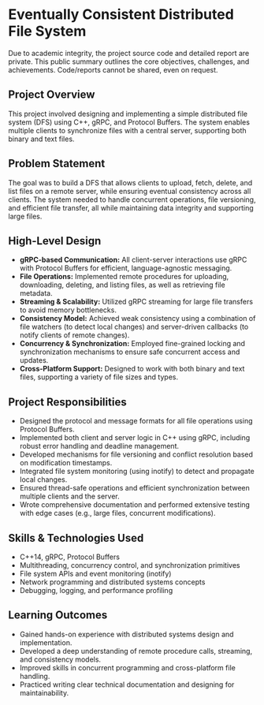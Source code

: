 # Eventually Consistent Distributed File System

Due to academic integrity, the project source code and detailed report are private. This public summary outlines the core objectives, challenges, and achievements. Code/reports cannot be shared, even on request.

## Project Overview

This project involved designing and implementing a simple distributed file system (DFS) using C++, gRPC, and Protocol Buffers. The system enables multiple clients to synchronize files with a central server, supporting both binary and text files.

## Problem Statement

The goal was to build a DFS that allows clients to upload, fetch, delete, and list files on a remote server, while ensuring eventual consistency across all clients. The system needed to handle concurrent operations, file versioning, and efficient file transfer, all while maintaining data integrity and supporting large files.

## High-Level Design

- **gRPC-based Communication:** All client-server interactions use gRPC with Protocol Buffers for efficient, language-agnostic messaging.
- **File Operations:** Implemented remote procedures for uploading, downloading, deleting, and listing files, as well as retrieving file metadata.
- **Streaming & Scalability:** Utilized gRPC streaming for large file transfers to avoid memory bottlenecks.
- **Consistency Model:** Achieved weak consistency using a combination of file watchers (to detect local changes) and server-driven callbacks (to notify clients of remote changes).
- **Concurrency & Synchronization:** Employed fine-grained locking and synchronization mechanisms to ensure safe concurrent access and updates.
- **Cross-Platform Support:** Designed to work with both binary and text files, supporting a variety of file sizes and types.

## Project Responsibilities

- Designed the protocol and message formats for all file operations using Protocol Buffers.
- Implemented both client and server logic in C++ using gRPC, including robust error handling and deadline management.
- Developed mechanisms for file versioning and conflict resolution based on modification timestamps.
- Integrated file system monitoring (using inotify) to detect and propagate local changes.
- Ensured thread-safe operations and efficient synchronization between multiple clients and the server.
- Wrote comprehensive documentation and performed extensive testing with edge cases (e.g., large files, concurrent modifications).

## Skills & Technologies Used

- C++14, gRPC, Protocol Buffers
- Multithreading, concurrency control, and synchronization primitives
- File system APIs and event monitoring (inotify)
- Network programming and distributed systems concepts
- Debugging, logging, and performance profiling

## Learning Outcomes

- Gained hands-on experience with distributed systems design and implementation.
- Developed a deep understanding of remote procedure calls, streaming, and consistency models.
- Improved skills in concurrent programming and cross-platform file handling.
- Practiced writing clear technical documentation and designing for maintainability.
